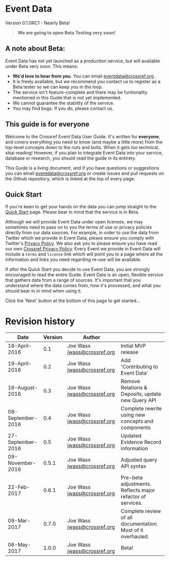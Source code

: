 # Event Data

Version 0.1.0RC1 - Nearly Beta!

> **We are going to open Beta Testing very soon!**

## A note about Beta:

Event Data has not yet launched as a production service, but will available under Beta very soon. This means:

- **We'd love to hear from you**. You can email eventdata@crossref.org .
- It is freely available, but we recommend you contact us to register as a Beta tester so we can keep you in the loop.
- The service isn't feature-complete and there may be funtionality mentioned in this Guide that is not yet implemented.
- We cannot guarantee the stability of the service.
- You may find bugs. If you do, please contact us.

## This guide is for everyone

Welcome to the Crossref Event Data User Guide. It's written for **everyone**, and covers everything you need to know (and maybe a little more) from the top-level concepts down to the nuts and bolts. When it gets too technical, stop reading! However, if you plan to integrate Event Data into your service, database or research, you should read the guide in its entirety.

This Guide is a living document, and if you have questions or suggestions you can email eventdata@crossref.org or create issues and pull requests on the Github repository, which is linked at the top of every page.

## Quick Start

If you're keen to get your hands on the data you can jump straight to the [Quick Start](/service/quick-start) page. Please bear in mind that the service is in Beta.

Although we will provide Event Data under open licenses, we may sometimes need to pass on to you the terms of use or privacy policies directly from our data sources. For example, in order to use the data from Twitter which we provide in Event Data, please ensure you comply with Twitter's [Privacy Policy](https://twitter.com/privacy?lang=en). We also ask you to please ensure you have read our own [Crossref Privacy Policy](https://www.crossref.org/privacy/). Every Event we provide in Event Data will include a `terms` and `license` link which will point you to a page where all the information and links you need regarding re-use will be available.

If after the Quick Start you decide to use Event Data, you are strongly encouraged to read the entire Guide. Event Data is an open, flexible service that gathers data from a range of sources. It's important that you understand where the data comes from, how it's processed, and what you should bear in in mind when using it. 

Click the 'Next' button at the bottom of this page to get started...

# Revision history

| Date              | Version | Author                      |                                                   |
|-------------------|---------| ----------------------------|---------------------------------------------------|
| 18-April-2016     | 0.1     | Joe Wass jwass@crossref.org | Initial MVP release                               |
| 19-April-2016     | 0.2     | Joe Wass jwass@crossref.org | Add 'Contributing to Event Data'                  |
| 16-August-2016    | 0.3     | Joe Wass jwass@crossref.org | Remove Relations & Deposits, update new Query API |
| 08-September-2016 | 0.4     | Joe Wass jwass@crossref.org | Complete rewrite using new concepts and components|
| 27-September-2016 | 0.5     | Joe Wass jwass@crossref.org | Updated Evidence Record information |
| 09-November-2016  | 0.5.1   | Joe Wass jwass@crossref.org | Adjusted query API syntax |
| 22-Feb-2017       | 0.6.1   | Joe Wass jwass@crossref.org | Pre-beta adjustments. Reflects major refactor of services. |
| 09-Mar-2017       | 0.7.0   | Joe Wass jwass@crossref.org | Complete review of all documentation. Most of it overhauled. |
| 06-May-2017       | 1.0.0   | Joe Wass jwass@crossref.org | Beta! |


